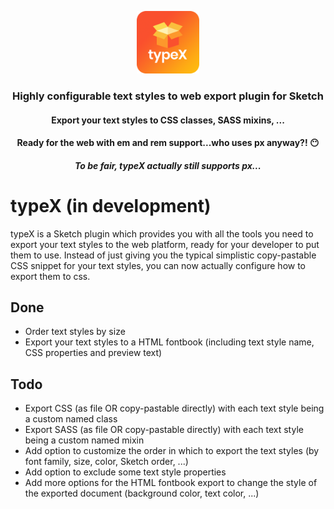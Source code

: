 <p align="center">
  <a href="https://github.com/reinvanoyen/typex">
    <img width="100" height="100" src="https://raw.githubusercontent.com/reinvanoyen/typex/master/icon.png">
  </a>
  <h3 align="center">Highly configurable text styles to web export plugin for Sketch</h3>
  <h4 align="center">Export your text styles to CSS classes, SASS mixins, ...</h4>
  <h4 align="center">Ready for the web with em and rem support...who uses px anyway?! 😶</h4>
  <h5 align="center">To be fair, typeX actually still supports px...</h5>
</p>

# typeX (in development)

typeX is a Sketch plugin which provides you with all the tools you need to export your text styles to the web platform, ready for your developer to put them to use. Instead of just giving you the typical simplistic copy-pastable CSS snippet for your text styles, you can now actually configure how to export them to css.

## Done
* Order text styles by size
* Export your text styles to a HTML fontbook (including text style name, CSS properties and preview text)
 
## Todo
* Export CSS (as file OR copy-pastable directly) with each text style being a custom named class
* Export SASS (as file OR copy-pastable directly) with each text style being a custom named mixin
* Add option to customize the order in which to export the text styles (by font family, size, color, Sketch order, ...)
* Add option to exclude some text style properties
* Add more options for the HTML fontbook export to change the style of the exported document (background color, text color, ...)
